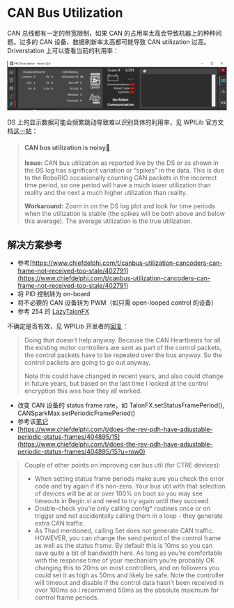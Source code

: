 # CAN Bus Utilization

CAN 总线都有一定的带宽限制，如果 CAN 的占用率太高会导致机器上的种种问题。过多的 CAN 设备、数据刷新率太高都可能导致 CAN utilization 过高。Driverstation 上可以查看当前的利用率：

![](<../.gitbook/assets/image (3).png>)

DS 上的显示数据可能会频繁跳动导致难以识别具体的利用率，见 WPILib 官方文档[这一帖](https://docs.wpilib.org/en/stable/docs/yearly-overview/known-issues.html#can-bus-utilization-is-noisy)：

> #### CAN bus utilization is noisy[](https://docs.wpilib.org/en/stable/docs/yearly-overview/known-issues.html#can-bus-utilization-is-noisy)
>
> **Issue:** CAN bus utilization as reported live by the DS or as shown in the DS log has significant variation or “spikes” in the data. This is due to the RoboRIO occasionally counting CAN packets in the incorrect time period, so one period will have a much lower utilization than reality and the next a much higher utilization than reality.
>
> **Workaround:** Zoom in on the DS log plot and look for time periods when the utilization is stable (the spikes will be both above and below this average). The average utilization is the true utilization.

## 解决方案参考

* 参考[https://www.chiefdelphi.com/t/canbus-utilization-cancoders-can-frame-not-received-too-stale/402791](https://www.chiefdelphi.com/t/canbus-utilization-cancoders-can-frame-not-received-too-stale/402791)
* 将 PID 控制转为 on-board
* 将不必要的 CAN 设备转为 PWM（如只需 open-looped control 的设备）
* 参考 254 的 [LazyTalonFX](https://github.com/Team254/FRC-2020-Public/blob/master/src/main/java/com/team254/lib/drivers/LazyTalonFX.java)

&#x20;   不确定是否有效，见 WPILib 开发者的[回复](https://www.chiefdelphi.com/t/does-the-rev-pdh-have-adjustable-periodic-status-frames/404895/11)：

> Doing that doesn’t help anyway. Because the CAN Heartbeats for all the existing motor controllers are sent as part of the control packets, the control packets have to be repeated over the bus anyway. So the control packets are going to go out anyway.
>
> Note this could have changed in recent years, and also could change in future years, but based on the last time I looked at the control encryption this was how they all worked.

* 改变 CAN 设备的 status frame rate，如 TalonFX.setStatusFramePeriod(), CANSparkMax.setPeriodicFramePeriod()
* 参考该[笔记](https://www.hi-im.kim/canbus)
* &#x20;[https://www.chiefdelphi.com/t/does-the-rev-pdh-have-adjustable-periodic-status-frames/404895/15](https://www.chiefdelphi.com/t/does-the-rev-pdh-have-adjustable-periodic-status-frames/404895/15?u=row0)

> Couple of other points on improving can bus util (for CTRE devices):
>
> * When setting status frame periods make sure you check the error code and try again if it’s non-zero. Your bus util with that selection of devices will be at or over 100% on boot so you may see timeouts in Begin.vi and need to try again until they succeed.
> * Double-check you’re only calling config\* routines once or on trigger and not accidentally calling them in a loop - they generate extra CAN traffic.
> * As Thad mentioned, calling Set does not generate CAN traffic. HOWEVER, you can change the send period of the control frame as well as the status frame. By default this is 10ms so you can save quite a bit of bandwidth here. As long as you’re comfortable with the response time of your mechanism you’re probably OK changing this to 20ms on most controllers, and on followers you could set it as high as 50ms and likely be safe. Note the controller will timeout and disable if the control data hasn’t been received in over 100ms so I recommend 50ms as the absolute maximum for control frame periods.

